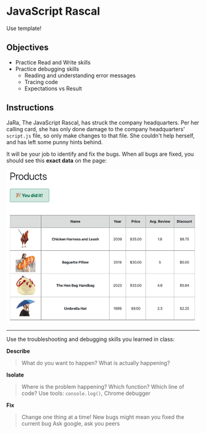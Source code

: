 # JavaScript Rascal

Use template!

## Objectives

- Practice Read and Write skills
- Practice debugging skills
    - Reading and understanding error messages
    - Tracing code
    - Expectations vs Result



## Instructions

JaRa, The JavaScript Rascal, has struck the company headquarters. Per her calling card, she has only done damage to the company headquarters' `script.js` file, so only make changes to that file. She couldn't help herself, and has left some punny hints behind.

It will be your job to identify and fix the bugs. When all bugs are fixed, you should see this **exact data** on the page:

![working screenshot](complete.png)

----

Use the troubleshooting and debugging skills you learned in class:

**Describe**

> What do you want to happen? 
> What is actually happening?

**Isolate**

> Where is the problem happening? 
> Which function? Which line of code?
> Use tools: `console.log()`, Chrome debugger

**Fix**

> Change one thing at a time!
> New bugs might mean you fixed the current bug
> Ask google, ask you peers
